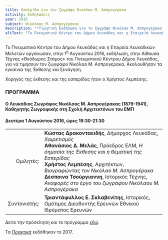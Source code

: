 ```yaml
---
title: Εσπερίδα για τον ζωγράφο Νικόλαο Μ. Ασπρογέρακα
activity: Εκδηλώσεις
year: 2016
subject: Νικόλαος Μ. Ασπρογέρακας
description: "*Τιμητική Εκδήλωση για το ζωγράφο Νικόλαο Μ. Ασπρογέρακα (1879-1941).* Ομιλητές: Κώστας Δρακονταειδής, Αθανάσιος Δ. Μελάς, Χρήστος Λεμπέσης, Δέσποινα Τσούργιαννη. Συντονιστής: Τριαντάφυλλος Ε. Σκλαβενίτης. Αίθουσα Τέχνης «Θεόδωρος Στάμος» του Πνευματικού Κέντρου Δήμου Λευκάδας, Δευτέρα 1 Αυγούστου 2016. Τα [*Πρακτικά*](/publications/epetiaka-afierwmata/nikos_asprogerakas.html) εκδόθηκαν το 2017."
altText: "Το Πνευματικό Κέντρο του Δήμου Λευκάδας και η Εταιρεία Λευκαδικών Μελετών οργάνωσαν, στην 1<sup>η</sup> Αυγούστου 2016, εκδήλωση, στην Αίθουσα Τέχνης «Θεόδωρος Στάμος» του Πνευματικού Κέντρου Δήμου Λευκάδας, για να τιμήσουν τον ζωγράφο Νικόλαο Μ. Ασπρογέρακα. [\(περισσότερα εδώ\)](/xroniko/ekdhlwseis/nikolaos_asprogerakas.html)"
---
```


Το Πνευματικό Κέντρο του Δήμου Λευκάδας και η Εταιρεία Λευκαδικών Μελετών οργάνωσαν, στην 1<sup>η</sup> Αυγούστου 2016, εκδήλωση, στην Αίθουσα Τέχνης «Θεόδωρος Στάμος» του Πνευματικού Κέντρου Δήμου Λευκάδας, για να τιμήσουν τον ζωγφάφο Νικόλαο Μ. Ασπρογέρακα. Ακολουθήσαν τα εγκαίνια της Έκθεσης και ξενάγηση.

Χορηγός της έκθεσης και της εσπερίδας ήταν ο Χρήστος Λεμπέσης.

### ΠΡΟΓΡΑΜΜΑ

#### Ο Λευκάδιος Ζωγράφος Νικόλαος Μ. Ασπρογέρακας \(1879-1941\), Καθηγητής Ζωγραφικής στη Σχολή Αρχιτεκτόνων του ΕΜΠ
#### Δευτέρα 1 Αυγούστου 2016, ώρες 19:30-21:30

|                              |                         |
| ---------------------------: | :---------------------- |
| <div class='donthyphenate'>Ομιλητές:</div> | **Κώστας Δρακονταειδής**, Δήμαρχος Λευκάδας, *Χαιρετισμός*<br/>**Αθανάσιος Δ. Μελάς**, Πρόεδρος ΕΛΜ, *Η σημασία της Έκθεσης και η θεματική της Εσπερίδας*<br/>**Χρήστος Λεμπέσης**, Αρχιτέκτων, *Βιογραφώντας τον Νικόλαο Μ. Ασπρογέρακα*<br/>**Δέσποινα Τσούργιαννη**, Ιστορικός Τέχνης, *Αναφορές στο έργο του ζωγράφου Νικόλαου Μ. Ασπρογέρακα*
| <div class='donthyphenate'>Συντονιστής:</div> | **Τριαντάφυλλος Ε. Σκλαβενίτης**, Ιστορικός, Ομότιμος Διευθυντής Ερευνών Εθνικού Ιδρύματος Ερευνών

Δείτε την πρόσκληση και το πρόγραμμα [εδώ](/documents/prosklhsh_asprogeraka.pdf).

Τα [*Πρακτικά*](/publications/epetiaka-afierwmata/nikos_asprogerakas.html) εκδόθηκαν το 2017.
